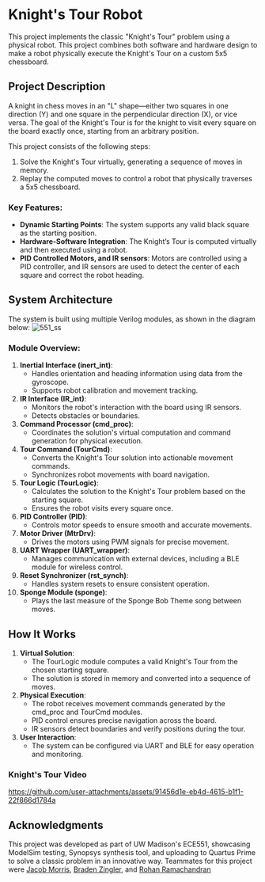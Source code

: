 # Knight's Tour Robot

This project implements the classic "Knight's Tour" problem using a physical robot. This project combines both software and hardware design to make a robot physically execute the Knight's Tour on a custom 5x5 chessboard.

## Project Description

A knight in chess moves in an "L" shape—either two squares in one direction (Y) and one square in the perpendicular direction (X), or vice versa. The goal of the Knight's Tour is for the knight to visit every square on the board exactly once, starting from an arbitrary position.

This project consists of the following steps:

1. Solve the Knight's Tour virtually, generating a sequence of moves in memory.
2. Replay the computed moves to control a robot that physically traverses a 5x5 chessboard.

### Key Features:

- **Dynamic Starting Points**: The system supports any valid black square as the starting position.
- **Hardware-Software Integration**: The Knight’s Tour is computed virtually and then executed using a robot.
- **PID Controlled Motors, and IR sensors**: Motors are controlled using a PID controller, and IR sensors are used to detect the center of each square and correct the robot heading.

## System Architecture

The system is built using multiple Verilog modules, as shown in the diagram below:
![551_ss](https://github.com/user-attachments/assets/8ec39429-ca72-4e50-8706-d48b53a9608e)

### Module Overview:

1. **Inertial Interface (inert_int)**:
    - Handles orientation and heading information using data from the gyroscope.
    - Supports robot calibration and movement tracking.
2. **IR Interface (IR_int)**:
    - Monitors the robot's interaction with the board using IR sensors.
    - Detects obstacles or boundaries.
3. **Command Processor (cmd_proc)**:
    - Coordinates the solution's virtual computation and command generation for physical execution.
4. **Tour Command (TourCmd)**:
    - Converts the Knight's Tour solution into actionable movement commands.
    - Synchronizes robot movements with board navigation.
5. **Tour Logic (TourLogic)**:
    - Calculates the solution to the Knight's Tour problem based on the starting square.
    - Ensures the robot visits every square once.
6. **PID Controller (PID)**:
    - Controls motor speeds to ensure smooth and accurate movements.
7. **Motor Driver (MtrDrv)**:
    - Drives the motors using PWM signals for precise movement.
8. **UART Wrapper (UART_wrapper)**:
    - Manages communication with external devices, including a BLE module for wireless control.
9. **Reset Synchronizer (rst_synch)**:
    - Handles system resets to ensure consistent operation.
10. **Sponge Module (sponge)**:
    - Plays the last measure of the Sponge Bob Theme song between moves.

## How It Works

1. **Virtual Solution**:
    - The TourLogic module computes a valid Knight's Tour from the chosen starting square.
    - The solution is stored in memory and converted into a sequence of moves.
2. **Physical Execution**:
    - The robot receives movement commands generated by the cmd_proc and TourCmd modules.
    - PID control ensures precise navigation across the board.
    - IR sensors detect boundaries and verify positions during the tour.
3. **User Interaction**:
    - The system can be configured via UART and BLE for easy operation and monitoring.

### Knight's Tour Video

https://github.com/user-attachments/assets/91456d1e-eb4d-4615-b1f1-22f866d1784a

## Acknowledgments

This project was developed as part of UW Madison's ECE551, showcasing ModelSim testing, Synopsys synthesis tool, and uploading to Quartus Prime to solve a classic problem in an innovative way.
Teammates for this project were [Jacob Morris](https://github.com/jdmorr95), [Braden Zingler](https://github.com/bgzingler), and [Rohan Ramachandran](https://github.com/rohanrama)
